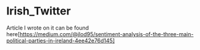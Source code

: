 # Irish_Twitter
Article I wrote on it can be found here[https://medium.com/@jlod95/sentiment-analysis-of-the-three-main-political-parties-in-ireland-4ee42e76d145]
